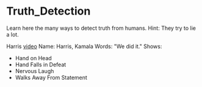 # Truth_Detection
Learn here the many ways to detect truth from humans.
Hint: They try to lie a lot.

Harris
[video](https://twitter.com/CollegeOfScript/status/1610768219823915018?cxt=HHwWlIC-4azKzNosAAAA)
Name: Harris, Kamala
Words: "We did it."
Shows:
* Hand on Head
* Hand Falls in Defeat
* Nervous Laugh
* Walks Away From Statement

